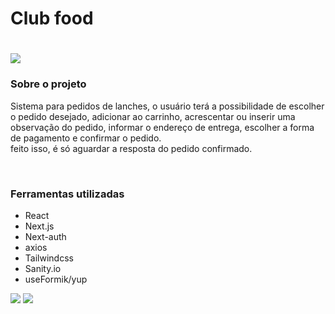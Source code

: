 <h1>Club food<h1>
<img src="https://user-images.githubusercontent.com/96319481/206826902-006732f2-d73b-4674-9276-9c80bd6b0dc2.png"/>



<h3>Sobre o projeto </h3>
<p>Sistema para pedidos de lanches, o usuário terá a possibilidade de escolher o pedido desejado, adicionar ao carrinho,
acrescentar ou inserir uma observação do pedido, informar o endereço de entrega, escolher a forma de pagamento e confirmar o pedido. <br/>
feito isso, é só aguardar a resposta do pedido confirmado. </p>
<br/>

<h3>Ferramentas utilizadas</h3>
<ul>
<li>React </li>
<li>Next.js </li>
<li>Next-auth </li>
<li>axios </li>
<li>Tailwindcss</li>
<li>Sanity.io </li>
<li>useFormik/yup </li>
</ul>

<img src="https://user-images.githubusercontent.com/96319481/206826905-158740e1-1ed4-409a-bb52-223b1a6c1747.png"/>
<img src="https://user-images.githubusercontent.com/96319481/206826908-9d0e70b8-c4ac-4fe7-983a-b259a126c063.png"/>

